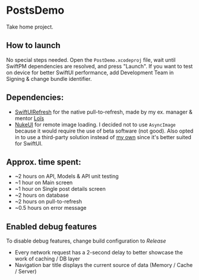 # PostsDemo

Take home project.

## How to launch

No special steps needed. Open the `PostDemo.xcodeproj` file, wait until SwiftPM dependencies are resolved, and press "Launch". If you want to test on device for better SwiftUI performance, add Development Team in Signing & change bundle identifier.

## Dependencies:
 - [SwiftUIRefresh](https://github.com/siteline/SwiftUIRefresh) for the native pull-to-refresh, made by my ex. manager & mentor [Loïs](https://github.com/ldiqual)
 - [NukeUI](https://github.com/kean/NukeUI) for remote image loading. I decided not to use `AsyncImage` because it would require the use of beta software (not good). Also opted in to use a third-party solution instead of [my own](https://github.com/dreymonde/Avenues) since it's better suited for SwiftUI.

## Approx. time spent:
 - ~2 hours on API, Models & API unit testing
 - ~1 hour on Main screen
 - ~1 hour on Single post details screen
 - ~2 hours on database
 - ~2 hours on pull-to-refresh
 - ~0.5 hours on error message

## Enabled debug features

To disable debug features, change build configuration to *Release*

 - Every network request has a 2-second delay to better showcase the work of caching / DB layer
 - Navigation bar title displays the current source of data (Memory / Cache / Server)
